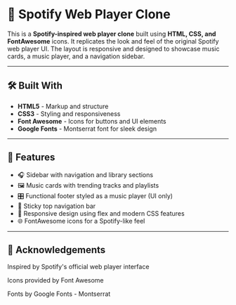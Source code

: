 # 🎵 Spotify Web Player Clone

This is a **Spotify-inspired web player clone** built using **HTML, CSS, and FontAwesome** icons. It replicates the look and feel of the original Spotify web player UI. The layout is responsive and designed to showcase music cards, a music player, and a navigation sidebar.

---

## 🛠️ Built With

- **HTML5** - Markup and structure
- **CSS3** - Styling and responsiveness
- **Font Awesome** - Icons for buttons and UI elements
- **Google Fonts** - Montserrat font for sleek design

---

## 📌 Features

- 🎧 Sidebar with navigation and library sections
- 🖼️ Music cards with trending tracks and playlists
- 🎛️ Functional footer styled as a music player (UI only)
- 🧭 Sticky top navigation bar
- 🧩 Responsive design using flex and modern CSS features
- 🌐 FontAwesome icons for a Spotify-like feel

---

## 🙌 Acknowledgements

Inspired by Spotify's official web player interface

Icons provided by Font Awesome

Fonts by Google Fonts - Montserrat